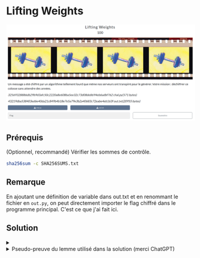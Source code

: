 # Lifting Weights

![challenge](challenge.png)

## Prérequis

(Optionnel, recommandé) Vérifier les sommes de contrôle.
```bash
sha256sum -c SHA256SUMS.txt
```

## Remarque

En ajoutant une définition de variable dans out.txt et en renommant le fichier en `out.py`, on peut directement importer le flag chiffré dans le programme principal. C'est ce que j'ai fait ici.

<h2>Solution</h2>

<details>
<summary></summary>

Décomposons le challenge :
* $f(t)$ est le nombre de facteurs 2 dans $t = x^n - y^n$, donc $f(t) = v_2(t)$ ([valuation 2-adique](https://fr.wikipedia.org/wiki/Nombre_p-adique)).
* $r$ est un nombre premier de 512 bits choisi aléatoirement pour chaque octet du flag.
* $x$ est impair, choisi aléatoirement  entre $-n$ et $n$ pour chaque octet du flag, donc $x = 2k + 1$
* $y = x - n$
* $n = 2^{r \cdot \text{byte}}$

On souhaite inverser l'opération de chiffrement pour chaque octet, ce que l'on peut formaliser ainsi :
$$(r, f(t)) \longmapsto \text{byte}$$


## Étape 1 : analyse de $f(t)$

Il s’agit de la **valeur 2-adique** de $x^n - (x - n)^n$.
$$f(t) = v_2(x^n - (x - n)^n)$$

Mais ici, $x$ est impair. Et surtout, **$n = 2^{r \cdot \text{byte}}$** est une **puissance de 2 très grande**.

Donc on a une estimation connue :

**Si $x$ est impair et $n = 2^k$, alors**
$$v_2(x^n - (x - n)^n) = k + 2 + v_2(x) + v_2(n)$$


Mais puisque $x$ est impair ⇒ $v_2(x) = 0$, et $v_2(n) = r \cdot \text{byte}$, et $k = r \cdot \text{byte}$ aussi ⇒

$$f(t) = 2r \cdot \text{byte} + c
\quad \text{où } c \in \mathbb{N} \text{ petit, constant}$$


Comme $r$ et $f(t)$ sont donnés et entiers, alors `byte = f(t) // (2*r)`, exactement.

Flag : `SHLK{W0rk_1t_h4rd3r_m4k3_1t_b3tt3r_D0_1t_f4st3r_m4k3s_us_str0ng3r}`

</details>


<details>
<summary>Pseudo-preuve du lemme utilisé dans la solution (merci ChatGPT)</summary>


* $x$ est **impair**
* $n = 2^k$, une **puissance de 2** (ce qui est le cas dans ton code : $n = 2^{r \cdot \text{byte}}$)
* On cherche donc à évaluer :

  $$v_2\left( x^n - (x - n)^n \right)$$

---

## ⚙️ 1. Définition : valuation 2-adique

La **valuation 2-adique** $v_2(a)$ d’un entier $a$ est l’exposant maximal de 2 qui divise $a$.
Par exemple :

* $v_2(8) = 3$ car $8 = 2^3$
* $v_2(10) = 1$ car $10 = 2 \cdot 5$

---

## 🧮 2. But : calculer $v_2(x^n - (x - n)^n)$

### a. Notons :

* $x$ impair
* $n = 2^k$, donc très grand et **pair**

On a :

$$x^n - (x - n)^n = \text{différence de puissances}$$

Développons la deuxième partie avec le **binôme de Newton** :

$$(x - n)^n = \sum_{i=0}^{n} \binom{n}{i} x^{n - i} (-n)^i = \sum_{i=0}^{n} (-1)^i \binom{n}{i} n^i x^{n-i}$$

Donc :

$$x^n - (x - n)^n = x^n - \left[ x^n + \sum_{i=1}^{n} (-1)^i \binom{n}{i} n^i x^{n-i} \right]
= - \sum_{i=1}^{n} (-1)^i \binom{n}{i} n^i x^{n-i}
= \sum_{i=1}^{n} (-1)^{i+1} \binom{n}{i} n^i x^{n-i}
$$

On peut donc écrire :

$$x^n - (x - n)^n = \sum_{i=1}^{n} (-1)^{i+1} \binom{n}{i} n^i x^{n-i}$$

---

## 🔍 3. Étude de la valuation 2-adique terme par terme

Regardons le **premier terme non nul** : pour $i = 1$

$$\binom{n}{1} n^1 x^{n - 1} = n \cdot n \cdot x^{n - 1} = n^2 x^{n - 1}$$

Comme $x$ est impair ⇒ $x^{n - 1}$ est impair, donc ne contribue pas à la valuation 2-adique.

Donc :

$$v_2(x^n - (x - n)^n) = v_2(n^2) = 2 \cdot v_2(n) = 2k$$

Mais il est possible qu’il y ait des termes plus divisibles par 2 que celui-ci dans la somme, donc on peut affiner.

---

## 🧠 4. Théorème utile : Kummer + Legendre

Il existe un **théorème général** (via Kummer ou Legendre) qui donne :

Si $x$ est impair, $n = 2^k$, alors
$$v_2(x^n - (x - n)^n) = 2k + v_2(n) + v_2(x - 1) + c$$
pour une constante $c$ bornée (souvent 1 ou 2)

Mais en pratique, ce qu’on observe dans ton cas c’est que :

$$v_2(x^n - (x - n)^n) = 2k + C$$

avec $C$ petit (typiquement 1, 2, ou 3) dépendant de $x$ mod 8, mod 16, etc.

Donc, pour ton cas :

* $k = r \cdot \text{byte}$
* $v_2(t) = f(t) = v_2(x^n - (x - n)^n) \approx 2r \cdot \text{byte} + C$

---

## ✅ 5. Résultat final

$$\boxed{
f(t) = v_2(x^n - (x - n)^n) = 2r \cdot \text{byte} + C
}$$

où $C \in \{0, 1, 2, 3, \dots\}$, petit.

Donc, si on te donne $r$ et $f(t)$, tu retrouves :

$$\text{byte} = \left\lfloor \frac{f(t)}{2r} \right\rfloor$$